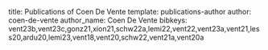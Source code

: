 title: Publications of Coen De Vente
template: publications-author
author: coen-de-vente
author_name: Coen De Vente
bibkeys: vent23b,vent23c,gonz21,xion21,schw22a,lemi22,vent22,vent23a,vent21,less20,ardu20,lemi23,vent18,vent20,schw22,vent21a,vent20a